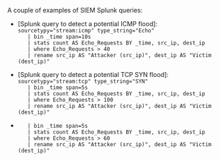 A couple of examples of SIEM Splunk queries:

- [Splunk query to detect a potential ICMP flood]:  
```sourcetypy="stream:icmp" type_string="Echo"```  
```   | bin _time span=10s```  
```   | stats count AS Echo_Requests BY _time, src_ip, dest_ip```  
```   | where Echo_Requests > 40```  
```   | rename src_ip AS "Attacker (src_ip)", dest_ip AS "Victim (dest_ip)"```  

- [Splunk query to detect a potential TCP SYN flood]:  
```sourcetypy="stream:tcp" type_string="SYN"```  
```   | bin _time span=5s```  
```   | stats count AS Echo_Requests BY _time, src_ip, dest_ip```  
```   | where Echo_Requests > 100```  
```   | rename src_ip AS "Attacker (src_ip)", dest_ip AS "Victim (dest_ip)"```  

- [Splunk query to detect a potential UDP flood]:  
```sourcetypy="stream:UDP"```  
```   | bin _time span=5s```  
```   | stats count AS Echo_Requests BY _time, src_ip, dest_ip```  
```   | where Echo_Requests > 60```  
```   | rename src_ip AS "Attacker (src_ip)", dest_ip AS "Victim (dest_ip)"```  
